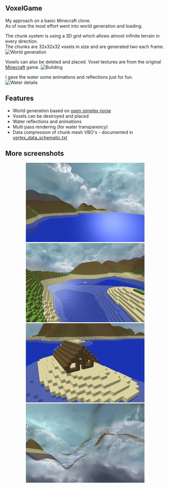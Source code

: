 ## VoxelGame
My approach on a basic Minecraft clone.\
As of now the most effort went into world generation and loading.

The chunk system is using a 3D grid which allows almost infinite terrain in every direction.\
The chunks are 32x32x32 voxels in size and are generated two each frame.
![World generation][gif2]

Voxels can also be deleted and placed. Voxel textures are from the original [Minecraft](https://www.minecraft.net) game.
![Building][gif3]

I gave the water some animations and reflections just for fun.
![Water details][gif1]

## Features
- World generation based on [open simplex noise](https://en.wikipedia.org/wiki/OpenSimplex_noise)
- Voxels can be destroyed and placed
- Water reflections and animations
- Multi pass rendering (for water transparency)
- Data compression of chunk mesh VBO's - documented in [vertex_data_schematic.txt](https://github.com/Raffa139/VoxelGame/blob/master/vertex_data_schematic.txt)

## More screenshots
<div align="center">
    <img src="images/VG_1.gif" width="375" height="250"/>
    <img src="images/VG_2.gif" width="375" height="250"/>
    <img src="images/VG_3.gif" width="375" height="250"/>
    <img src="images/VG_4.gif" width="375" height="250"/>
</div>



[gif1]: images/water.gif
[gif2]: images/world_gen.gif
[gif3]: images/building.gif